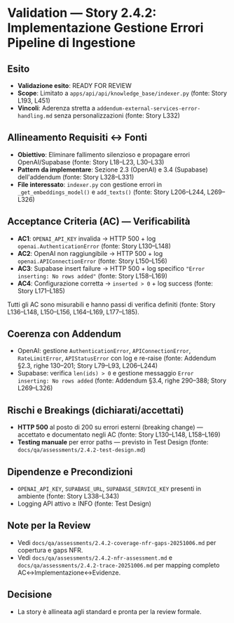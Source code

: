 # Validation — Story 2.4.2: Implementazione Gestione Errori Pipeline di Ingestione

## Esito
- **Validazione esito**: READY FOR REVIEW
- **Scope**: Limitato a `apps/api/api/knowledge_base/indexer.py` (fonte: Story L193, L451)
- **Vincoli**: Aderenza stretta a `addendum-external-services-error-handling.md` senza personalizzazioni (fonte: Story L332)

## Allineamento Requisiti ↔️ Fonti
- **Obiettivo**: Eliminare fallimento silenzioso e propagare errori OpenAI/Supabase (fonte: Story L18–L23, L30–L33)
- **Pattern da implementare**: Sezione 2.3 (OpenAI) e 3.4 (Supabase) dell'addendum (fonte: Story L328–L331)
- **File interessato**: `indexer.py` con gestione errori in `_get_embeddings_model()` e `add_texts()` (fonte: Story L206–L244, L269–L326)

## Acceptance Criteria (AC) — Verificabilità
- **AC1**: `OPENAI_API_KEY` invalida → HTTP 500 + log `openai.AuthenticationError` (fonte: Story L130–L148)
- **AC2**: OpenAI non raggiungibile → HTTP 500 + log `openai.APIConnectionError` (fonte: Story L150–L156)
- **AC3**: Supabase insert failure → HTTP 500 + log specifico `"Error inserting: No rows added"` (fonte: Story L158–L169)
- **AC4**: Configurazione corretta → `inserted > 0` + log success (fonte: Story L171–L185)

Tutti gli AC sono misurabili e hanno passi di verifica definiti (fonte: Story L136–L148, L150–L156, L164–L169, L177–L185).

## Coerenza con Addendum
- OpenAI: gestione `AuthenticationError`, `APIConnectionError`, `RateLimitError`, `APIStatusError` con log e re-raise (fonte: Addendum §2.3, righe 130–201; Story L79–L93, L206–L244)
- Supabase: verifica `len(ids) > 0` e gestione messaggio `Error inserting: No rows added` (fonte: Addendum §3.4, righe 290–388; Story L269–L326)

## Rischi e Breakings (dichiarati/accettati)
- **HTTP 500** al posto di 200 su errori esterni (breaking change) — accettato e documentato negli AC (fonte: Story L130–L148, L158–L169)
- **Testing manuale** per error paths — previsto in Test Design (fonte: `docs/qa/assessments/2.4.2-test-design.md`)

## Dipendenze e Precondizioni
- `OPENAI_API_KEY`, `SUPABASE_URL`, `SUPABASE_SERVICE_KEY` presenti in ambiente (fonte: Story L338–L343)
- Logging API attivo ≥ INFO (fonte: Test Design)

## Note per la Review
- Vedi `docs/qa/assessments/2.4.2-coverage-nfr-gaps-20251006.md` per copertura e gaps NFR.
- Vedi `docs/qa/assessments/2.4.2-nfr-assessment.md` e `docs/qa/assessments/2.4.2-trace-20251006.md` per mapping completo AC↔Implementazione↔Evidenze.

## Decisione
- La story è allineata agli standard e pronta per la review formale.
